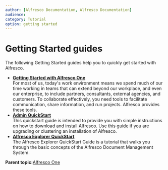```yaml
---
author: [Alfresco Documentation, Alfresco Documentation]
audience: 
category: Tutorial
option: getting started
---
```


# Getting Started guides

The following Getting Started guides help you to quickly get started with Alfresco.

-   **[Getting Started with Alfresco One](../concepts/gs-intro.md)**  
For most of us, today's work environment means we spend much of our time working in teams that can extend beyond our workplace, and even our enterprise, to include partners, consultants, external agencies, and customers. To collaborate effectively, you need tools to facilitate communication, share information, and run projects. Alfresco provides these tools.
-   **[Admin QuickStart](../concepts/at-a-glance-intro.md)**  
This quickstart guide is intended to provide you with simple instructions on how to download and install Alfresco. Use this guide if you are upgrading or clustering an installation of Alfresco.
-   **[Alfresco Explorer QuickStart](../concepts/cgs-intro.md)**  
The Alfresco Explorer QuickStart Guide is a tutorial that walks you through the basic concepts of the Alfresco Document Management System.

**Parent topic:**[Alfresco One](../concepts/welcome-infocenter.md)


